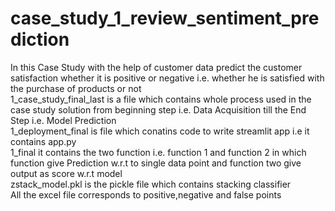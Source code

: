 # case_study_1_review_sentiment_prediction
In this Case Study with the help of customer data predict the customer satisfaction whether it is positive or negative i.e. whether he is satisfied with the purchase of products or not<br>
1_case_study_final_last is a file which contains whole process used in the case study solution from beginning step i.e. Data Acquisition till the End Step i.e. Model Prediction <br>
1_deployment_final is file which conatins code to write streamlit app i.e it contains app.py<br>
1_final it contains the two function i.e. function 1 and function 2 in which function give Prediction w.r.t to single data point and function two give output as score w.r.t model <br>
zstack_model.pkl is the pickle file which contains stacking classifier <br>
All the excel file corresponds to positive,negative and false points
